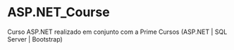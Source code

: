 # ASP.NET_Course
Curso ASP.NET realizado em conjunto com a Prime Cursos (ASP.NET | SQL Server | Bootstrap)
